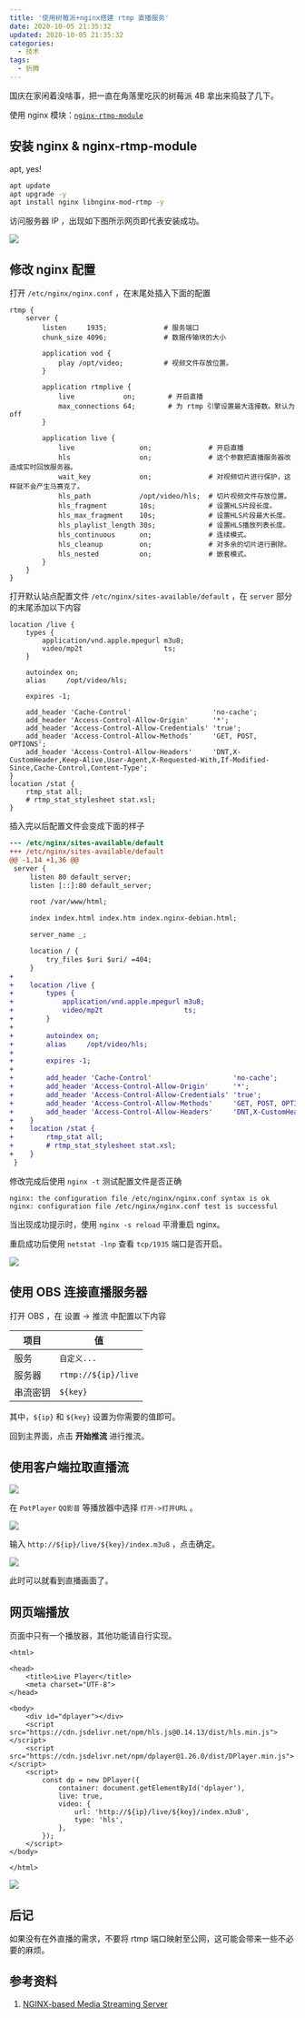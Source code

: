 ```yaml
---
title: '使用树莓派+nginx搭建 rtmp 直播服务'
date: 2020-10-05 21:35:32
updated: 2020-10-05 21:35:32
categories:
  - 技术
tags:
  - 折腾
---
```


国庆在家闲着没啥事，把一直在角落里吃灰的树莓派 4B 拿出来捣鼓了几下。

<!-- more -->

使用 nginx 模块：[`nginx-rtmp-module`](https://github.com/arut/nginx-rtmp-module)

## 安装 nginx & nginx-rtmp-module

apt, yes!

```bash
apt update
apt upgrade -y
apt install nginx libnginx-mod-rtmp -y
```

访问服务器 IP ，出现如下图所示网页即代表安装成功。

![](https://vip1.loli.io/2020/11/26/BdKOhDuxIaYks6q.png)

## 修改 nginx 配置

打开 `/etc/nginx/nginx.conf` ，在末尾处插入下面的配置

```nginx
rtmp {
    server {
        listen     1935;              # 服务端口
        chunk_size 4096;              # 数据传输块的大小

        application vod {
            play /opt/video;          # 视频文件存放位置。
        }

        application rtmplive {
            live            on;        # 开启直播
            max_connections 64;        # 为 rtmp 引擎设置最大连接数。默认为 off
        }

        application live {
            live                on;              # 开启直播
            hls                 on;              # 这个参数把直播服务器改造成实时回放服务器。
            wait_key            on;              # 对视频切片进行保护，这样就不会产生马赛克了。
            hls_path            /opt/video/hls;  # 切片视频文件存放位置。
            hls_fragment        10s;             # 设置HLS片段长度。
            hls_max_fragment    10s;             # 设置HLS片段最大长度。
            hls_playlist_length 30s;             # 设置HLS播放列表长度。
            hls_continuous      on;              # 连续模式。
            hls_cleanup         on;              # 对多余的切片进行删除。
            hls_nested          on;              # 嵌套模式。
        }
    }
}
```

打开默认站点配置文件 `/etc/nginx/sites-available/default` ，在 `server` 部分的末尾添加以下内容

```nginx
location /live {
    types {
        application/vnd.apple.mpegurl m3u8;
        video/mp2t                    ts;
    }

    autoindex on;
    alias     /opt/video/hls;

    expires -1;

    add_header 'Cache-Control'                    'no-cache';
    add_header 'Access-Control-Allow-Origin'      '*';
    add_header 'Access-Control-Allow-Credentials' 'true';
    add_header 'Access-Control-Allow-Methods'     'GET, POST, OPTIONS';
    add_header 'Access-Control-Allow-Headers'     'DNT,X-CustomHeader,Keep-Alive,User-Agent,X-Requested-With,If-Modified-Since,Cache-Control,Content-Type';
}
location /stat {
    rtmp_stat all;
    # rtmp_stat_stylesheet stat.xsl;
}
```

插入完以后配置文件会变成下面的样子

```diff
--- /etc/nginx/sites-available/default
+++ /etc/nginx/sites-available/default
@@ -1,14 +1,36 @@
 server {
     listen 80 default_server;
     listen [::]:80 default_server;

     root /var/www/html;

     index index.html index.htm index.nginx-debian.html;

     server_name _;

     location / {
         try_files $uri $uri/ =404;
     }
+
+    location /live {
+        types {
+            application/vnd.apple.mpegurl m3u8;
+            video/mp2t                    ts;
+        }
+
+        autoindex on;
+        alias     /opt/video/hls;
+
+        expires -1;
+
+        add_header 'Cache-Control'                    'no-cache';
+        add_header 'Access-Control-Allow-Origin'      '*';
+        add_header 'Access-Control-Allow-Credentials' 'true';
+        add_header 'Access-Control-Allow-Methods'     'GET, POST, OPTIONS';
+        add_header 'Access-Control-Allow-Headers'     'DNT,X-CustomHeader,Keep-Alive,User-Agent,X-Requested-With,If-Modified-Since,Cache-Control,Content-Type';
+    }
+    location /stat {
+        rtmp_stat all;
+        # rtmp_stat_stylesheet stat.xsl;
+    }
 }
```

修改完成后使用 `nginx -t` 测试配置文件是否正确

```
nginx: the configuration file /etc/nginx/nginx.conf syntax is ok
nginx: configuration file /etc/nginx/nginx.conf test is successful
```

当出现成功提示时，使用 `nginx -s reload` 平滑重启 nginx。

重启成功后使用 `netstat -lnp` 查看 `tcp/1935` 端口是否开启。

![](https://vip1.loli.io/2020/11/26/Xy3Nq5WZaogLIvR.png)

## 使用 OBS 连接直播服务器

打开 OBS ，在 设置 -> 推流 中配置以下内容

| 项目     | 值                  |
| -------- | ------------------- |
| 服务     | `自定义...`         |
| 服务器   | `rtmp://${ip}/live` |
| 串流密钥 | `${key}`            |

其中，`${ip}` 和 `${key}` 设置为你需要的值即可。

回到主界面，点击 **开始推流** 进行推流。

## 使用客户端拉取直播流

![](https://vip2.loli.io/2020/11/26/jpqVTAgXSW6oyEP.png)

在 `PotPlayer` `QQ影音` 等播放器中选择 `打开->打开URL` 。

![](https://vip1.loli.io/2020/11/26/rzBNukVTntf5xUR.png)

输入 `http://${ip}/live/${key}/index.m3u8` ，点击确定。

![](https://vip1.loli.io/2020/11/26/crbEBQNC3qH8uOl.jpg)

此时可以就看到直播画面了。

## 网页端播放

页面中只有一个播放器，其他功能请自行实现。

```
<html>

<head>
    <title>Live Player</title>
    <meta charset="UTF-8">
</head>

<body>
    <div id="dplayer"></div>
    <script src="https://cdn.jsdelivr.net/npm/hls.js@0.14.13/dist/hls.min.js"></script>
    <script src="https://cdn.jsdelivr.net/npm/dplayer@1.26.0/dist/DPlayer.min.js"></script>
    <script>
        const dp = new DPlayer({
            container: document.getElementById('dplayer'),
            live: true,
            video: {
                url: 'http://${ip}/live/${key}/index.m3u8',
                type: 'hls',
            },
        });
    </script>
</body>

</html>
```

![](https://vip1.loli.io/2020/11/26/9X6mUtF4fLzdaYn.jpg)

## 后记

如果没有在外直播的需求，不要将 rtmp 端口映射至公网，这可能会带来一些不必要的麻烦。

## 参考资料

1. [NGINX-based Media Streaming Server](https://github.com/arut/nginx-rtmp-module)

